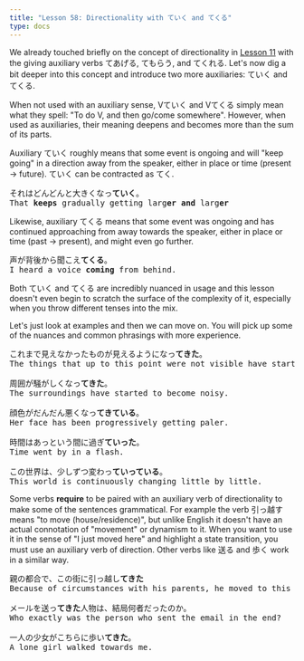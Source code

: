 ```yaml
---
title: "Lesson 58: Directionality with ていく and てくる"
type: docs
---
```



We already touched briefly on the concept of directionality in [Lesson 11](../../Section1/Part1/Lesson11.md) with the giving auxiliary verbs てあげる, てもらう, and てくれる. Let's now dig a bit deeper into this concept and introduce two more auxiliaries: ていく and てくる.

When not used with an auxiliary sense, Vていく and Vてくる simply mean what they spell: "To do V, and then go/come somewhere". However, when used as auxiliaries, their meaning deepens and becomes more than the sum of its parts.

Auxiliary ていく roughly means that some event is ongoing and will "keep going" in a direction away from the speaker, either in place or time (present \-\> future). ていく can be contracted as てく.

<pre>
それはどんどんと大きくなっ<b>ていく</b>。
That <b>keeps</b> gradually getting larg<b>er and</b> larg<b>er</b>
</pre>

Likewise, auxiliary てくる means that some event was ongoing and has continued approaching from away towards the speaker, either in place or time (past \-\> present), and might even go further.

<pre>
声が背後から聞こえ<b>てくる</b>。
I heard a voice <b>coming</b> from behind.
</pre>

Both ていく and てくる are incredibly nuanced in usage and this lesson doesn't even begin to scratch the surface of the complexity of it, especially when you throw different tenses into the mix.

Let's just look at examples and then we can move on. You will pick up some of the nuances and common phrasings with more experience.

<pre>
これまで見えなかったものが見えるようになっ<b>てきた</b>。
The things that up to this point were not visible have started to become visible.

周囲が騒がしくなっ<b>てきた</b>。
The surroundings have started to become noisy.

顔色がだんだん悪くなっ<b>てきている</b>。
Her face has been progressively getting paler.

時間はあっという間に過ぎ<b>ていった</b>。
Time went by in a flash.

この世界は、少しずつ変わっ<b>ていっている</b>。
This world is continuously changing little by little.
</pre>

Some verbs **require** to be paired with an auxiliary verb of directionality to make some of the sentences grammatical. For example the verb 引っ越す means "to move (house/residence)", but unlike English it doesn't have an actual connotation of "movement" or dynamism to it. When you want to use it in the sense of "I just moved here" and highlight a state transition, you must use an auxiliary verb of direction. Other verbs like 送る and 歩く work in a similar way.

<pre>
親の都合で、この街に引っ越し<b>てきた</b>
Because of circumstances with his parents, he moved to this town.

メールを送っ<b>てきた</b>人物は、結局何者だったのか。
Who exactly was the person who sent the email in the end?

一人の少女がこちらに歩い<b>てきた</b>。
A lone girl walked towards me.
</pre>